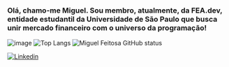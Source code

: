 ### Olá, chamo-me Miguel. Sou membro, atualmente, da FEA.dev, entidade estudantil da Universidade de São Paulo que busca unir mercado financeiro com o universo da programação!

![image](https://github.com/user-attachments/assets/1c1a68fb-8c0b-4bb1-b5ca-d5eaf59df43f)   ![Top Langs](https://github-readme-stats.vercel.app/api/top-langs/?username=Miguelrfeitosa2&layout=compact)
![Miguel Feitosa GitHub status](https://github-readme-stats.vercel.app/api?username=Miguelrfeitosa2&hide=contribs,prs) 


[![Linkedin](https://img.shields.io/badge/LinkedIn-0077B5?style=for-the-badge&logo=linkedin&logoColor=white)](www.linkedin.com/in/miguel-feitosa-b50b052b0)


